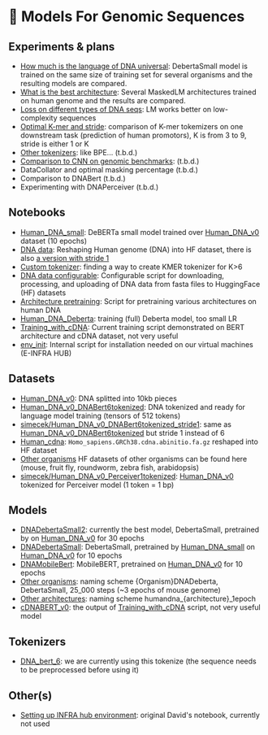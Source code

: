 # 🤗 Models For Genomic Sequences

## Experiments & plans

* [How much is the language of DNA universal](experiments/organisms/Results_organisms.ipynb): DebertaSmall model is trained on the same size of training set for several organisms and the resulting models are compared. 
* [What is the  best architecture](experiments/architectures/Results_architectures.ipynb): Several MaskedLM architectures trained on human genome and the results are compared.
* [Loss on different types of DNA seqs](experiments/low_complexity_seq_loss/): LM works better on low-complexity sequences
* [Optimal K-mer and stride](experiments/kmer_tokenization/): comparison of K-mer tokemizers on one downstream task (prediction of human promotors), K is from 3 to 9, stride is either 1 or K
* [Other tokenizers](): like BPE... (t.b.d.)
* [Comparison to CNN on genomic benchmarks](): (t.b.d.)
* DataCollator and optimal masking percentage (t.b.d.)
* Comparison to DNABert (t.b.d.)
* Experimenting with DNAPerceiver (t.b.d.)


## Notebooks

* [Human_DNA_small](models/Human_DNA_small.ipynb): DeBERTa small model trained over [Human_DNA_v0](https://huggingface.co/datasets/simecek/Human_DNA_v0) dataset (10 epochs)
* [DNA data](data/DNA_data.ipynb): Reshaping Human genome (DNA) into HF dataset, there is also [a version with stride 1](data/DNA_data2.ipynb)
* [Custom tokenizer](experiments/kmer_tokenization/Custom_Tokenizer.ipynb): finding a way to create KMER tokenizer for K>6 
* [DNA data configurable](experiments/organisms/DNA_data_configurable.ipynb): Configurable script for downloading, processing, and uploading of DNA data from fasta files to HuggingFace (HF) datasets
* [Architecture pretraining](experiments/architectures/architecture_pretraining.ipynb): Script for pretraining various architectures on human DNA
* [Human_DNA_Deberta](experiments/architectures/Human_DNA_Deberta.ipynb): training (full) Deberta model, too small LR
* [Training_with_cDNA](models/Training_with_cDNA.ipynb): Current training script demonstrated on BERT architecture and cDNA dataset, not very useful
* [env_init](env_init.ipynb): Internal script for installation needed on our virtual machines (E-INFRA HUB)


## Datasets

*   [Human_DNA_v0](https://huggingface.co/datasets/simecek/Human_DNA_v0): DNA splitted into 10kb pieces
*   [Human_DNA_v0_DNABert6tokenized](https://huggingface.co/datasets/simecek/Human_DNA_v0_DNABert6tokenized): DNA tokenized and ready for language model training (tensors of 512 tokens)
*   [simecek/Human_DNA_v0_DNABert6tokenized_stride1](https://huggingface.co/datasets/simecek/Human_DNA_v0_DNABert6tokenized_stride1): same as [Human_DNA_v0_DNABert6tokenized](https://huggingface.co/datasets/simecek/Human_DNA_v0_DNABert6tokenized) but stride 1 instead of 6
*   [Human_cdna](https://huggingface.co/datasets/Vlasta/human_cdna): `Homo_sapiens.GRCh38.cdna.abinitio.fa.gz` reshaped into HF dataset 
*   [Other organisms](https://huggingface.co/davidcechak) HF datasets of other organisms can be found here (mouse, fruit fly, roundworm, zebra fish, arabidopsis)
* [simecek/Human_DNA_v0_Perceiver1tokenized](https://huggingface.co/datasets/simecek/Human_DNA_v0_Perceiver1tokenized): [Human_DNA_v0](https://huggingface.co/datasets/simecek/Human_DNA_v0) tokenized for Perceiver model (1 token = 1 bp)

## Models

* [DNADebertaSmall2](https://huggingface.co/simecek/DNADeberta2): currently the best model, DebertaSmall, pretrained by on [Human_DNA_v0](https://huggingface.co/datasets/simecek/Human_DNA_v0) for 30 epochs
* [DNADebertaSmall](https://huggingface.co/simecek/DNADebertaSmall): DebertaSmall, pretrained by [Human_DNA_small](Human_DNA_small.ipynb) on [Human_DNA_v0](https://huggingface.co/datasets/simecek/Human_DNA_v0) for 10 epochs
* [DNAMobileBert](https://huggingface.co/simecek/DNAMobileBert): MobileBERT, pretrained on [Human_DNA_v0](https://huggingface.co/datasets/simecek/Human_DNA_v0) for 10 epochs
* [Other organisms](https://huggingface.co/simecek): naming scheme {Organism}DNADeberta, DebertaSmall, 25_000 steps (~3 epochs of mouse genome)
* [Other architectures](https://huggingface.co/simecek): naming scheme humandna_{architecture}_1epoch
* [cDNABERT_v0](https://huggingface.co/simecek/cDNABERT_v0): the output of [Training_with_cDNA](models/Training_with_cDNA.ipynb) script, not very useful model

## Tokenizers

* [DNA_bert_6](https://huggingface.co/armheb/DNA_bert_6): we are currently using this tokenize (the sequence needs to be preprocessed before using it)

## Other(s)

* [Setting up INFRA hub environment](env_init.ipynb): original David's notebook, currently not used
